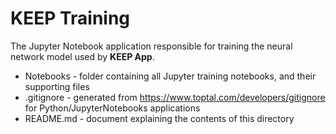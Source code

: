 # KEEP Training
The Jupyter Notebook application responsible for training the neural network model used by **KEEP App**.
* Notebooks - folder containing all Jupyter training notebooks, and their supporting files
* .gitignore - generated from https://www.toptal.com/developers/gitignore for Python/JupyterNotebooks applications
* README.md - document explaining the contents of this directory